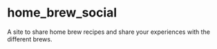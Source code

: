 home_brew_social
================

A site to share home brew recipes and share your experiences with the different brews.